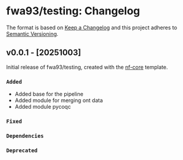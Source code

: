 # fwa93/testing: Changelog

The format is based on [Keep a Changelog](https://keepachangelog.com/en/1.0.0/)
and this project adheres to [Semantic Versioning](https://semver.org/spec/v2.0.0.html).

## v0.0.1 - [20251003]

Initial release of fwa93/testing, created with the [nf-core](https://nf-co.re/) template.

### `Added`
- Added base for the pipeline
- Added module for merging ont data
- Added module pycoqc

### `Fixed`

### `Dependencies`

### `Deprecated`
